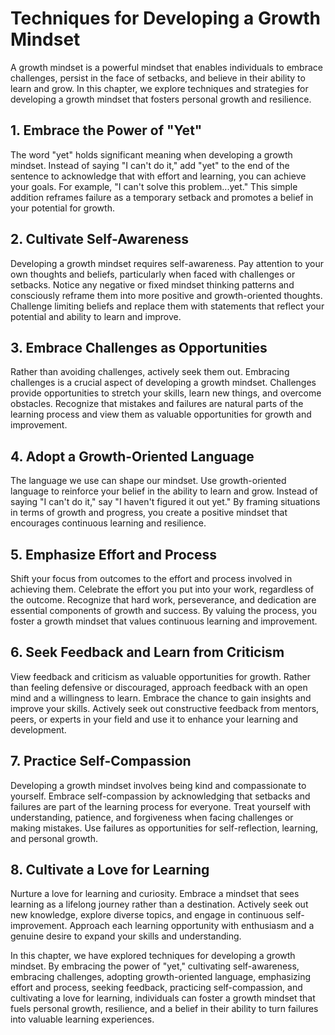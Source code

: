 Techniques for Developing a Growth Mindset
===================================================

A growth mindset is a powerful mindset that enables individuals to embrace challenges, persist in the face of setbacks, and believe in their ability to learn and grow. In this chapter, we explore techniques and strategies for developing a growth mindset that fosters personal growth and resilience.

1\. Embrace the Power of "Yet"
-----------------------------

The word "yet" holds significant meaning when developing a growth mindset. Instead of saying "I can't do it," add "yet" to the end of the sentence to acknowledge that with effort and learning, you can achieve your goals. For example, "I can't solve this problem...yet." This simple addition reframes failure as a temporary setback and promotes a belief in your potential for growth.

2\. Cultivate Self-Awareness
---------------------------

Developing a growth mindset requires self-awareness. Pay attention to your own thoughts and beliefs, particularly when faced with challenges or setbacks. Notice any negative or fixed mindset thinking patterns and consciously reframe them into more positive and growth-oriented thoughts. Challenge limiting beliefs and replace them with statements that reflect your potential and ability to learn and improve.

3\. Embrace Challenges as Opportunities
--------------------------------------

Rather than avoiding challenges, actively seek them out. Embracing challenges is a crucial aspect of developing a growth mindset. Challenges provide opportunities to stretch your skills, learn new things, and overcome obstacles. Recognize that mistakes and failures are natural parts of the learning process and view them as valuable opportunities for growth and improvement.

4\. Adopt a Growth-Oriented Language
-----------------------------------

The language we use can shape our mindset. Use growth-oriented language to reinforce your belief in the ability to learn and grow. Instead of saying "I can't do it," say "I haven't figured it out yet." By framing situations in terms of growth and progress, you create a positive mindset that encourages continuous learning and resilience.

5\. Emphasize Effort and Process
-------------------------------

Shift your focus from outcomes to the effort and process involved in achieving them. Celebrate the effort you put into your work, regardless of the outcome. Recognize that hard work, perseverance, and dedication are essential components of growth and success. By valuing the process, you foster a growth mindset that values continuous learning and improvement.

6\. Seek Feedback and Learn from Criticism
-----------------------------------------

View feedback and criticism as valuable opportunities for growth. Rather than feeling defensive or discouraged, approach feedback with an open mind and a willingness to learn. Embrace the chance to gain insights and improve your skills. Actively seek out constructive feedback from mentors, peers, or experts in your field and use it to enhance your learning and development.

7\. Practice Self-Compassion
---------------------------

Developing a growth mindset involves being kind and compassionate to yourself. Embrace self-compassion by acknowledging that setbacks and failures are part of the learning process for everyone. Treat yourself with understanding, patience, and forgiveness when facing challenges or making mistakes. Use failures as opportunities for self-reflection, learning, and personal growth.

8\. Cultivate a Love for Learning
--------------------------------

Nurture a love for learning and curiosity. Embrace a mindset that sees learning as a lifelong journey rather than a destination. Actively seek out new knowledge, explore diverse topics, and engage in continuous self-improvement. Approach each learning opportunity with enthusiasm and a genuine desire to expand your skills and understanding.

In this chapter, we have explored techniques for developing a growth mindset. By embracing the power of "yet," cultivating self-awareness, embracing challenges, adopting growth-oriented language, emphasizing effort and process, seeking feedback, practicing self-compassion, and cultivating a love for learning, individuals can foster a growth mindset that fuels personal growth, resilience, and a belief in their ability to turn failures into valuable learning experiences.
